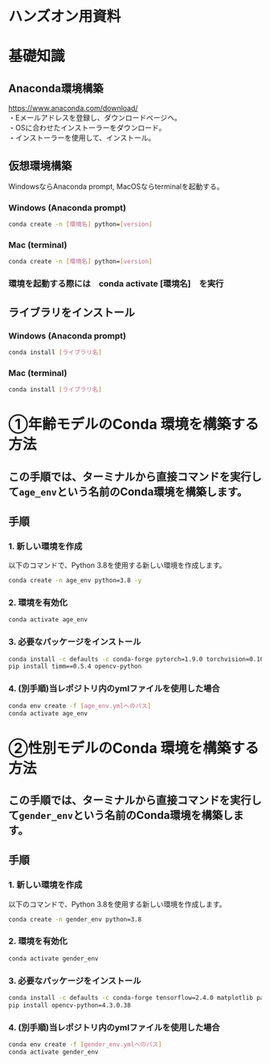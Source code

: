 # ハンズオン用資料
# 基礎知識
## Anaconda環境構築
https://www.anaconda.com/download/ <br>
・Eメールアドレスを登録し、ダウンロードページヘ。<br>
・OSに合わせたインストーラーをダウンロード。<br>
・インストーラーを使用して、インストール。<br>

## 仮想環境構築
WindowsならAnaconda prompt, MacOSならterminalを起動する。<br>
### Windows (Anaconda prompt)<br>
```bash
conda create -n [環境名] python=[version]
```
### Mac (terminal)<br>
```bash
conda create -n [環境名] python=[version]
```
### 環境を起動する際には　conda activate [環境名]　を実行<br>

## ライブラリをインストール
### Windows (Anaconda prompt)<br>
```bash
conda install [ライブラリ名]
```
### Mac (terminal)<br>
```bash
conda install [ライブラリ名]
```

# ①年齢モデルのConda 環境を構築する方法
この手順では、ターミナルから直接コマンドを実行して`age_env`という名前のConda環境を構築します。<br>
---
## 手順
### 1. 新しい環境を作成
以下のコマンドで、Python 3.8を使用する新しい環境を作成します。<br>
```bash
conda create -n age_env python=3.8 -y
```
### 2. 環境を有効化
```bash
conda activate age_env
```
### 3. 必要なパッケージをインストール
```bash
conda install -c defaults -c conda-forge pytorch=1.9.0 torchvision=0.10.0 numpy=1.22.1 pillow=9.0.0 tqdm=4.62.3 ipywidgets=8.0.2 -y
pip install timm==0.5.4 opencv-python
```
### 4. (別手順)当レポジトリ内のymlファイルを使用した場合
```bash
conda env create -f [age_env.ymlへのパス]
conda activate age_env
```

# ②性別モデルのConda 環境を構築する方法
この手順では、ターミナルから直接コマンドを実行して`gender_env`という名前のConda環境を構築します。<br>
---
## 手順
### 1. 新しい環境を作成
以下のコマンドで、Python 3.8を使用する新しい環境を作成します。<br>
```bash
conda create -n gender_env python=3.8
```
### 2. 環境を有効化
```bash
conda activate gender_env
```
### 3. 必要なパッケージをインストール
```bash
conda install -c defaults -c conda-forge tensorflow=2.4.0 matplotlib pandas scikit-learn jupyter jupyterlab ipywidgets seaborn plotly numpy scipy scikit-image pillow h5py keras
pip install opencv-python=4.3.0.38
```
### 4. (別手順)当レポジトリ内のymlファイルを使用した場合
```bash
conda env create -f [gender_env.ymlへのパス]
conda activate gender_env
```

